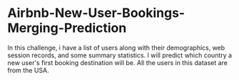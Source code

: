 # Airbnb-New-User-Bookings-Merging-Prediction
In this challenge, i have a list of users along with their demographics, web session records, and some summary statistics. I will predict which country a new user's first booking destination will be. All the users in this dataset are from the USA.
